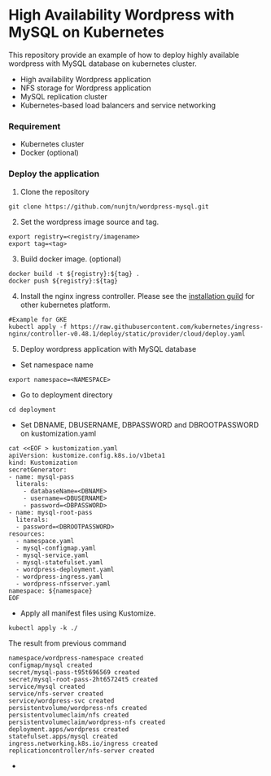 # High Availability Wordpress with MySQL on Kubernetes

This repository provide an example of how to deploy highly available wordpress with MySQL database on kubernetes cluster.

- High availability Wordpress application
- NFS storage for Wordpress application
- MySQL replication cluster
- Kubernetes-based load balancers and service networking

### Requirement
- Kubernetes cluster
- Docker (optional)

### Deploy the application
1. Clone the repository 
```
git clone https://github.com/nunjtn/wordpress-mysql.git
```

2. Set the wordpress image source and tag.
```
export registry=<registry/imagename>
export tag=<tag>
```

3. Build docker image. (optional)
```
docker build -t ${registry}:${tag} .
docker push ${registry}:${tag}
```

4. Install the nginx ingress controller. Please see the [installation guild](https://kubernetes.github.io/ingress-nginx/deploy/) for other kubernetes platform. 
```
#Example for GKE
kubectl apply -f https://raw.githubusercontent.com/kubernetes/ingress-nginx/controller-v0.48.1/deploy/static/provider/cloud/deploy.yaml
```

5. Deploy wordpress application with MySQL database
- Set namespace name
```
export namespace=<NAMESPACE>
```
- Go to deployment directory
```
cd deployment
```

- Set DBNAME, DBUSERNAME, DBPASSWORD and DBROOTPASSWORD on kustomization.yaml
```
cat <<EOF > kustomization.yaml
apiVersion: kustomize.config.k8s.io/v1beta1
kind: Kustomization
secretGenerator:
- name: mysql-pass
  literals:
    - databaseName=<DBNAME>
    - username=<DBUSERNAME>
    - password=<DBPASSWORD>
- name: mysql-root-pass
  literals:
  - password=<DBROOTPASSWORD>
resources:
  - namespace.yaml
  - mysql-configmap.yaml
  - mysql-service.yaml
  - mysql-statefulset.yaml
  - wordpress-deployment.yaml
  - wordpress-ingress.yaml
  - wordpress-nfsserver.yaml
namespace: ${namespace}
EOF
```
- Apply all manifest files using Kustomize. 
```
kubectl apply -k ./
```
The result from previous command 
```
namespace/wordpress-namespace created
configmap/mysql created
secret/mysql-pass-t95t696569 created
secret/mysql-root-pass-2ht65724t5 created
service/mysql created
service/nfs-server created
service/wordpress-svc created
persistentvolume/wordpress-nfs created
persistentvolumeclaim/nfs created
persistentvolumeclaim/wordpress-nfs created
deployment.apps/wordpress created
statefulset.apps/mysql created
ingress.networking.k8s.io/ingress created
replicationcontroller/nfs-server created
```

- 

